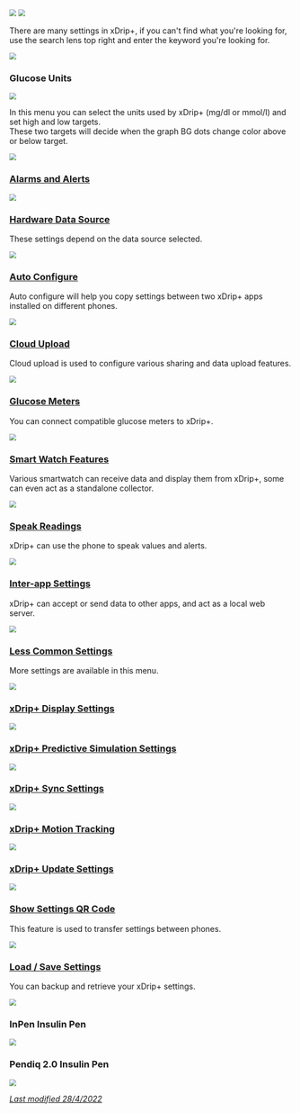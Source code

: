<img src="../../images/hamburger_menu.png" style="zoom:75%;" />    
<img src="../../images/M-S.png" style="zoom:75%;" /> 

There are many settings in xDrip+, if you can't find what you're looking for, use the search lens top right and enter the keyword you're looking for.

<img src="../images/M-S-Search.png" style="zoom:75%;" />

</br>

### Glucose Units

<img src="../images/M-S-GU.png" style="zoom:75%;" />

In this menu you can select the units used by xDrip+ (mg/dl or mmol/l) and set high and low targets.  
These two targets will decide when the graph BG dots change color above or below target.

<img src="../images/M-S-GUS.png" style="zoom:75%;" />

### [Alarms and Alerts](../alarms)

<img src="../images/M-S-AAA.png" style="zoom:75%;" />

### [Hardware Data Source](../../install/datasource)

These settings depend on the data source selected.

<img src="../images/M-S-DSS.png" style="zoom:75%;" />

### [Auto Configure](../copysettings/#auto-configure)

Auto configure will help you copy settings between two xDrip+ apps installed on different phones.

<img src="../images/M-S-AC.png" style="zoom:75%;" />

### [Cloud Upload](../cloud)

Cloud upload is used to configure various sharing and data upload features.

<img src="../images/M-S-CU.png" style="zoom:75%;" />

### [Glucose Meters](../glucometer)

You can connect compatible glucose meters to xDrip+.

<img src="../images/M-S-GM.png" style="zoom:75%;" />

### [Smart Watch Features](../../smartwatch/smartwatch)

Various smartwatch can receive data and display them from xDrip+, some can even act as a standalone collector.

<img src="../images/M-S-SW.png" style="zoom:75%;" />

### [Speak Readings](../speak)

xDrip+ can use the phone to speak values and alerts.

<img src="../images/M-S-SR.png" style="zoom:75%;" />

### [Inter-app Settings](../interapp)

xDrip+ can accept or send data to other apps, and act as a local web server.

<img src="../images/M-S-IA.png" style="zoom:75%;" />

### [Less Common Settings](../lesscommon)

More settings are available in this menu.

<img src="../../images/M-S-LCS.png" style="zoom:75%;" />

### [xDrip+ Display Settings](../display)

<img src="../images/M-S-DS.png" style="zoom:75%;" />

### [xDrip+ Predictive Simulation Settings](../predictions)

<img src="../images/M-S-PS.png" style="zoom:75%;" />

### [xDrip+ Sync Settings](../sync)

<img src="../images/M-S-SY.png" style="zoom:75%;" />

### [xDrip+ Motion Tracking](../motion)

<img src="../images/M-S-MT.png" style="zoom:75%;" />

### [xDrip+ Update Settings](../update)

<img src="../images/M-S-US.png" style="zoom:75%;" />

### [Show Settings QR Code](../copysettings/#show-settings-qr-code)

This feature is used to transfer settings between phones.

<img src="../images/M-S-QR.png" style="zoom:75%;" />

### [Load / Save Settings](../loadsavesettings)

You can backup and retrieve your xDrip+ settings.

<img src="../../images/M-S-LSS.png" style="zoom:75%;" />

### InPen Insulin Pen

<img src="../images/M-S-IP.png" style="zoom:75%;" />

### Pendiq 2.0 Insulin Pen

<img src="../images/M-S-PI.png" style="zoom:75%;" />

</br>

[*Last modified 28/4/2022*](https://github.com/NightscoutFoundation/xDrip/releases/tag/2022.03.27)
